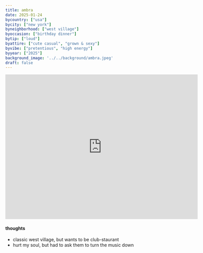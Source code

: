 ```yaml
---
title: ambra
date: 2025-01-24
bycountry: ["usa"]
bycity: ["new york"]
byneighborhood: ["west village"]
byoccasion: ["birthday dinner"]
bytip: ["loud"]
byattire: ["cute casual", "grown & sexy"]
byvibe: ["pretentious", "high energy"]
byyear: ["2025"]
background_image: '../../background/ambra.jpeg'
draft: false
---
```


<iframe src="https://www.google.com/maps/embed?pb=!1m18!1m12!1m3!1d6046.374700543523!2d-74.00875832403817!3d40.73590287139011!2m3!1f0!2f0!3f0!3m2!1i1024!2i768!4f13.1!3m3!1m2!1s0x89c2599736914f5b%3A0x3b7d3414b0e8941!2sAmbra!5e0!3m2!1sen!2sus!4v1743352699057!5m2!1sen!2sus" width="600" height="450" style="border:0;" allowfullscreen="" loading="lazy" referrerpolicy="no-referrer-when-downgrade"></iframe>

#### thoughts
* classic west village, but wants to be club-staurant
* hurt my soul, but had to ask them to turn the music down
